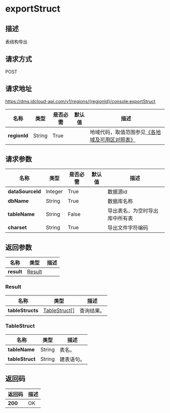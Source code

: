 # exportStruct


## 描述
表结构导出

## 请求方式
POST

## 请求地址
https://dms.jdcloud-api.com/v1/regions/{regionId}/console:exportStruct

|名称|类型|是否必需|默认值|描述|
|---|---|---|---|---|
|**regionId**|String|True| |地域代码，取值范围参见[《各地域及可用区对照表》](../Enum-Definitions/Regions-AZ.md)|

## 请求参数
|名称|类型|是否必需|默认值|描述|
|---|---|---|---|---|
|**dataSourceId**|Integer|True| |数据源id|
|**dbName**|String|True| |数据库名称|
|**tableName**|String|False| |导出表名，为空时导出库中所有表|
|**charset**|String|True| |导出文件字符编码|


## 返回参数
|名称|类型|描述|
|---|---|---|
|**result**|[Result](exportstruct#result)| |

### <div id="result">Result</div>
|名称|类型|描述|
|---|---|---|
|**tableStructs**|[TableStruct[]](exportstruct#tablestruct)|查询结果。|
### <div id="tablestruct">TableStruct</div>
|名称|类型|描述|
|---|---|---|
|**tableName**|String|表名。|
|**tableStruct**|String|建表语句。|

## 返回码
|返回码|描述|
|---|---|
|**200**|OK|
